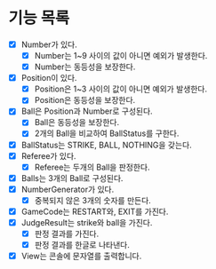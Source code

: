 # 기능 목록
- [x] Number가 있다.
  - [x] Number는 1~9 사이의 값이 아니면 예외가 발생한다.
  - [x] Number는 동등성을 보장한다.
- [x] Position이 있다.
  - [x] Position은 1~3 사이의 값이 아니면 예외가 발생한다.
  - [x] Position은 동등성을 보장한다.
- [x] Ball은 Position과 Number로 구성된다.
  - [x] Ball은 동등성을 보장한다.
  - [x] 2개의 Ball을 비교하여 BallStatus를 구한다.
- [x] BallStatus는 STRIKE, BALL, NOTHING을 갖는다.
- [x] Referee가 있다.
  - [x] Referee는 두개의 Ball을 판정한다.
- [x] Balls는 3개의 Ball로 구성된다.
- [x] NumberGenerator가 있다.
  - [x] 중복되지 않은 3개의 숫자를 만든다.
- [x] GameCode는 RESTART와, EXIT를 가진다. 
- [x] JudgeResult는 strike와 ball을 가진다.
  - [x] 판정 결과를 가진다.
  - [x] 판정 결과를 한글로 나타낸다.
- [x] View는 콘솔에 문자열를 출력합니다.